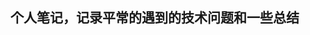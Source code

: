 <!--
 * @Author: wanderimg
 * @Date: 2020-01-17 11:38:55
 * @LastEditTime : 2020-01-17 11:44:42
 * @LastEditors  : Please set LastEditors
 * @Description: In User Settings Edit
 * @FilePath: \diary\README.md
 -->
## 个人笔记，记录平常的遇到的技术问题和一些总结